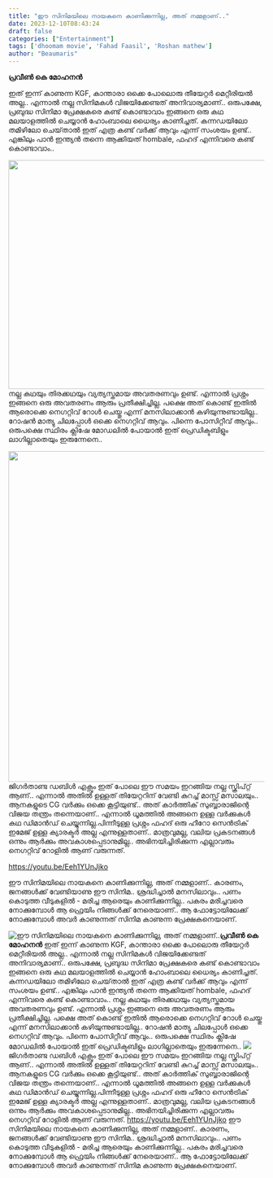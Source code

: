 ```yaml
---
title: "ഈ സിനിമയിലെ നായകനെ കാണിക്കുന്നില്ല, അത് നമ്മളാണ്.."
date: 2023-12-10T08:43:24
draft: false
categories: ["Entertainment"]
tags: ['dhoomam movie', 'Fahad Faasil', 'Roshan mathew']
author: "Beaumaris"
---
```


<strong>പ്രവീൺ കെ മോഹനൻ </strong>

ഇത് ഇന്ന് കാണുന്ന KGF, കാന്താരാ ഒക്കെ പോലൊരു തീയേറ്റർ മെറ്റീരിയൽ അല്ല.. എന്നാൽ നല്ല സിനിമകൾ വിജയിക്കേണ്ടത് അനിവാര്യമാണ്.. ഒരുപക്ഷേ, പ്രബുദ്ധ സിനിമാ പ്രേക്ഷകരെ കണ്ട് കൊണ്ടാവാം ഇങ്ങനെ ഒരു കഥ മലയാളത്തിൽ ചെയ്യാൻ ഹോംബാലെ ധൈര്യം കാണിച്ചത്. കന്നഡയിലോ തമിഴിലോ ചെയ്‌താൽ ഇത് എത്ര കണ്ട് വർക്ക് ആവും എന്ന് സംശയം ഉണ്ട്.. എങ്കിലും പാൻ ഇന്ത്യൻ തന്നെ ആക്കിയത് hombale, ഫഹദ് എന്നിവരെ കണ്ട് കൊണ്ടാവാം..

<img class="alignnone size-full wp-image-433416" src="https://cdn.boolokam.com/articles/2023/12/QDQDQQDF.jpeg" alt="" width="620" height="450" />നല്ല കഥയും തിരക്കഥയും വ്യത്യസ്തമായ അവതരണവും ഉണ്ട്. എന്നാൽ പ്രശ്നം ഇങ്ങനെ ഒരു അവതരണം ആരും പ്രതീക്ഷിച്ചില്ല. പക്ഷെ അത് കൊണ്ട് ഇതിൽ ആരൊക്കെ നെഗറ്റിവ്‌ റോൾ ചെയ്തു എന്ന് മനസിലാക്കാൻ കഴിയുന്നുണ്ടായില്ല.. റോഷൻ മാത്യു ചിലപ്പോൾ ഒക്കെ നെഗറ്റിവ്‌ ആവും. പിന്നെ പോസിറ്റീവ് ആവും.. ഒരുപക്ഷെ സ്ഥിരം ക്ലിഷേ മോഡലിൽ പോയാൽ ഇത് പ്രെഡിക്ടബിളും ലാഗില്ലാതെയും ഇരുന്നേനെ..

<img class="alignnone size-full wp-image-433415" src="https://cdn.boolokam.com/articles/2023/12/11E1EE.jpg" alt="" width="1248" height="650" />ജിഗർതാണ്ട ഡബിൾ എക്സും ഇത് പോലെ ഈ സമയം ഇറങ്ങിയ നല്ല സ്ക്രിപ്റ്റ് ആണ്.. എന്നാൽ അതിൽ ഉള്ളത് തിയേറ്ററിന് വേണ്ടി കുറച്ച് മാസ്സ് മസാലയും.. ആനകളുടെ CG വർക്കും ഒക്കെ കൂട്ടിയുണ്ട്.. അത് കാർത്തിക് സുബ്ബാരാജിന്റെ വിജയ തന്ത്രം തന്നെയാണ്.. എന്നാൽ ധൂമത്തിൽ അങ്ങനെ ഉള്ള വർക്കുകൾ കഥ ഡിമാൻഡ് ചെയ്യുന്നില്ല.പിന്നീടുള്ള പ്രശ്നം ഫഹദ് ഒരു ഹീറോ സെൻട്രിക് ഇമേജ് ഉള്ള ക്യാരക്ടർ അല്ല എന്നുള്ളതാണ്.. മാത്രവുമല്ല, വലിയ പ്രകടനങ്ങൾ ഒന്നും ആർക്കും അവകാശപ്പെടാനുമില്ല.. അഭിനയിച്ചിരിക്കുന്ന എല്ലാവരും നെഗറ്റിവ്‌ റോളിൽ ആണ് വരുന്നത്.

https://youtu.be/Eeh1YUnJjko

ഈ സിനിമയിലെ നായകനെ കാണിക്കുന്നില്ല, അത് നമ്മളാണ്.. കാരണം, ജനങ്ങൾക്ക് വേണ്ടിയാണു ഈ സിനിമ.. ശ്രദ്ധിച്ചാൽ മനസിലാവും.. പണം കൊടുത്ത വീടുകളിൽ - മരിച്ച ആരെയും കാണിക്കുന്നില്ല.. പകരം മരിച്ചവരെ നോക്കുമ്പോൾ ആ ഫ്രെയിം നിങ്ങൾക്ക് നേരെയാണ്.. ആ ഫോട്ടോയിലേക്ക് നോക്കുമ്പോൾ അവർ കാണുന്നത് സിനിമ കാണുന്ന പ്രേക്ഷകനെയാണ്.


![ഈ സിനിമയിലെ നായകനെ കാണിക്കുന്നില്ല, അത് നമ്മളാണ്..](https://cdn.boolokam.com/articles/2023/12/QDQDQQDF.jpeg)**പ്രവീൺ കെ മോഹനൻ** ഇത് ഇന്ന് കാണുന്ന KGF, കാന്താരാ ഒക്കെ പോലൊരു തീയേറ്റർ മെറ്റീരിയൽ അല്ല.. എന്നാൽ നല്ല സിനിമകൾ വിജയിക്കേണ്ടത് അനിവാര്യമാണ്.. ഒരുപക്ഷേ, പ്രബുദ്ധ സിനിമാ പ്രേക്ഷകരെ കണ്ട് കൊണ്ടാവാം ഇങ്ങനെ ഒരു കഥ മലയാളത്തിൽ ചെയ്യാൻ ഹോംബാലെ ധൈര്യം കാണിച്ചത്. കന്നഡയിലോ തമിഴിലോ ചെയ്‌താൽ ഇത് എത്ര കണ്ട് വർക്ക് ആവും എന്ന് സംശയം ഉണ്ട്.. എങ്കിലും പാൻ ഇന്ത്യൻ തന്നെ ആക്കിയത് hombale, ഫഹദ് എന്നിവരെ കണ്ട് കൊണ്ടാവാം.. നല്ല കഥയും തിരക്കഥയും വ്യത്യസ്തമായ അവതരണവും ഉണ്ട്. എന്നാൽ പ്രശ്നം ഇങ്ങനെ ഒരു അവതരണം ആരും പ്രതീക്ഷിച്ചില്ല. പക്ഷെ അത് കൊണ്ട് ഇതിൽ ആരൊക്കെ നെഗറ്റിവ്‌ റോൾ ചെയ്തു എന്ന് മനസിലാക്കാൻ കഴിയുന്നുണ്ടായില്ല.. റോഷൻ മാത്യു ചിലപ്പോൾ ഒക്കെ നെഗറ്റിവ്‌ ആവും. പിന്നെ പോസിറ്റീവ് ആവും.. ഒരുപക്ഷെ സ്ഥിരം ക്ലിഷേ മോഡലിൽ പോയാൽ ഇത് പ്രെഡിക്ടബിളും ലാഗില്ലാതെയും ഇരുന്നേനെ.. ![](https://cdn.boolokam.com/articles/2023/12/11E1EE.jpg)ജിഗർതാണ്ട ഡബിൾ എക്സും ഇത് പോലെ ഈ സമയം ഇറങ്ങിയ നല്ല സ്ക്രിപ്റ്റ് ആണ്.. എന്നാൽ അതിൽ ഉള്ളത് തിയേറ്ററിന് വേണ്ടി കുറച്ച് മാസ്സ് മസാലയും.. ആനകളുടെ CG വർക്കും ഒക്കെ കൂട്ടിയുണ്ട്.. അത് കാർത്തിക് സുബ്ബാരാജിന്റെ വിജയ തന്ത്രം തന്നെയാണ്.. എന്നാൽ ധൂമത്തിൽ അങ്ങനെ ഉള്ള വർക്കുകൾ കഥ ഡിമാൻഡ് ചെയ്യുന്നില്ല.പിന്നീടുള്ള പ്രശ്നം ഫഹദ് ഒരു ഹീറോ സെൻട്രിക് ഇമേജ് ഉള്ള ക്യാരക്ടർ അല്ല എന്നുള്ളതാണ്.. മാത്രവുമല്ല, വലിയ പ്രകടനങ്ങൾ ഒന്നും ആർക്കും അവകാശപ്പെടാനുമില്ല.. അഭിനയിച്ചിരിക്കുന്ന എല്ലാവരും നെഗറ്റിവ്‌ റോളിൽ ആണ് വരുന്നത്. https://youtu.be/Eeh1YUnJjko ഈ സിനിമയിലെ നായകനെ കാണിക്കുന്നില്ല, അത് നമ്മളാണ്.. കാരണം, ജനങ്ങൾക്ക് വേണ്ടിയാണു ഈ സിനിമ.. ശ്രദ്ധിച്ചാൽ മനസിലാവും.. പണം കൊടുത്ത വീടുകളിൽ - മരിച്ച ആരെയും കാണിക്കുന്നില്ല.. പകരം മരിച്ചവരെ നോക്കുമ്പോൾ ആ ഫ്രെയിം നിങ്ങൾക്ക് നേരെയാണ്.. ആ ഫോട്ടോയിലേക്ക് നോക്കുമ്പോൾ അവർ കാണുന്നത് സിനിമ കാണുന്ന പ്രേക്ഷകനെയാണ്.
